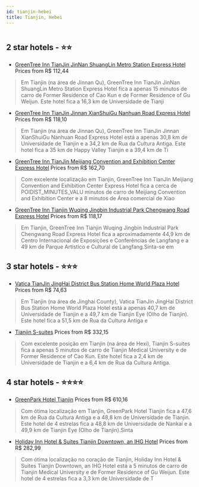 ```yaml
---
id: tianjin-hebei
title: Tianjin, Hebei
---
```


<center><img src="https://i.travelapi.com/hotels/20000000/19190000/19187100/19187036/dc27d39a_b.jpg" alt="" /></center>


##  2 star hotels - ⭐️⭐️

-    [GreenTree Inn TianJin JinNan ShuangLin Metro Station Express Hotel](https://www.hurb.com/br/aud/https://www.hurb.com/br/hotels/tianjin/greentree-inn-tianjin-jinnan-shuanglin-metro-station-express-hotel-HT-04TP?cmp=18055) Prices from R$ 112,44
   > Em Tianjin (na área de Jinnan Qu), GreenTree Inn TianJin JinNan ShuangLin Metro Station Express Hotel fica a apenas 15 minutos de carro de Former Residence of Cao Kun e de Former Residence of Gu Weijun.  Este hotel fica a 16,3 km de Universidade de Tianji
-    [GreenTree Inn TianJin Jinnan XianShuiGu Nanhuan Road Express Hotel](https://www.hurb.com/br/aud/https://www.hurb.com/br/hotels/tianjin/greentree-inn-tianjin-jinnan-xianshuigu-nanhuan-road-express-hotel-HT-D59T?cmp=18055) Prices from R$ 118,10
   > Em Tianjin (na área de Jinnan Qu), GreenTree Inn TianJin Jinnan XianShuiGu Nanhuan Road Express Hotel está a apenas 30,8 km de Universidade de Tianjin e a 34,2 km de Rua da Cultura Antiga.  Este hotel fica a 35 km de Happy Valley Tianjin e a 39,4 km de Ti
-    [GreenTree Inn TianJin Meijiang Convention and Exhibition Center Express Hotel](https://www.hurb.com/br/aud/https://www.hurb.com/br/hotels/tianjin/greentree-inn-tianjin-meijiang-convention-and-exhibition-center-express-hotel-HT-8VFD?cmp=18055) Prices from R$ 162,70
   > Com excelente localização em Tianjin, GreenTree Inn TianJin Meijiang Convention and Exhibition Center Express Hotel fica a cerca de POIDIST_MINUTES_VALU minutos de carro de Meijiang Convention and Exhibition Center e a 8 minutos de Área comercial de Xiao 
-    [GreenTree Inn Tianjin Wuqing Jingbin Industrial Park Chengwang Road Express Hotel](https://www.hurb.com/br/aud/https://www.hurb.com/br/hotels/tianjin/greentree-inn-tianjin-wuqing-jingbin-industrial-park-chengwang-road-express-hotel-HT-G9F8?cmp=18055) Prices from R$ 118,17
   > Em Tianjin, GreenTree Inn Tianjin Wuqing Jingbin Industrial Park Chengwang Road Express Hotel fica a aproximadamente 44,9 km de Centro Internacional de Exposições e Conferências de Langfang e a 49 km de Parque Artístico e Cultural de Langfang.Sinta-se em 

##  3 star hotels - ⭐️⭐️⭐️

-    [Vatica TianJin JingHai District Bus Station Home World Plaza Hotel](https://www.hurb.com/br/aud/https://www.hurb.com/br/hotels/tianjin/vatica-tianjin-jinghai-district-bus-station-home-world-plaza-hotel-HT-D8U8?cmp=18055) Prices from R$ 74,63
   > Em Tianjin (na área de Jinghai County), Vatica TianJin JingHai District Bus Station Home World Plaza Hotel está a apenas 40,7 km de Universidade de Tianjin e a 49,7 km de Tianjin Eye (Olho de Tianjin).  Este hotel fica a 51,5 km de Rua da Cultura Antiga e
-    [Tianjin S-suites](https://www.hurb.com/br/aud/https://www.hurb.com/br/hotels/tianjin/tianjin-s-suites-HT-IUJD?cmp=18055) Prices from R$ 332,15
   > Com excelente posição em Tianjin (na área de Hexi), Tianjin S-suites fica a apenas 5 minutos de carro de Tianjin Medical University e de Former Residence of Cao Kun.  Este hotel fica a 2,4 km de Universidade de Tianjin e a 6,4 km de Rua da Cultura Antiga.

##  4 star hotels - ⭐️⭐️⭐️⭐️

-    [GreenPark Hotel Tianjin](https://www.hurb.com/br/aud/https://www.hurb.com/br/hotels/tianjin/greenpark-hotel-tianjin-HT-1Z55?cmp=18055) Prices from R$ 610,16
   > Com ótima localização em Tianjin, GreenPark Hotel Tianjin fica a 47,6 km de Rua da Cultura Antiga e a 48,8 km de Universidade de Tianjin.  Este hotel de 4 estrelas fica a 48,8 km de Universidade de Nankai e a 49,9 km de Tianjin Eye (Olho de Tianjin).Sinta
-    [Holiday Inn Hotel & Suites Tianjin Downtown, an IHG Hotel](https://www.hurb.com/br/aud/https://www.hurb.com/br/hotels/tianjin/holiday-inn-hotel-suites-tianjin-downtown-an-ihg-hotel-HT-R7RJ?cmp=18055) Prices from R$ 282,99
   > Com ótima localização no coração de Tianjin, Holiday Inn Hotel & Suites Tianjin Downtown, an IHG Hotel está a 5 minutos de carro de Tianjin Medical University e de Former Residence of Gu Weijun.  Este hotel de 4 estrelas fica a 3,3 km de Universidade de T
